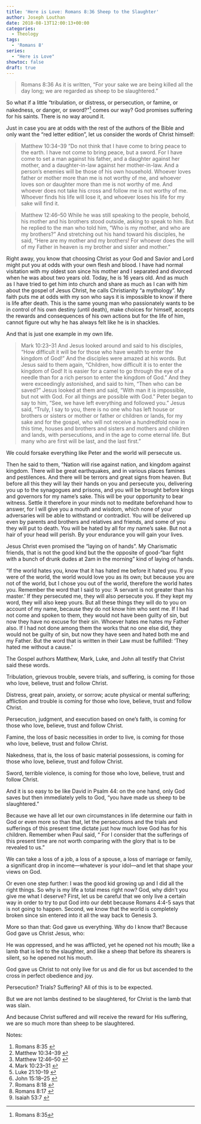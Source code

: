 ```yaml
---
title: 'Here is Love: Romans 8:36 Sheep to the Slaughter'
author: Joseph Louthan
date: 2018-08-13T12:00:13+00:00
categories:
  - Theology
tags:
  - 'Romans 8'
series:
  - "Here is Love"
showtoc: false
draft: true
---
```

>Romans 8:36 As it is written, “For your sake we are being killed all the day long; we are regarded as sheep to be slaughtered.”

So what if a little “tribulation, or distress, or persecution, or famine, or nakedness, or danger, or sword?”[^1] comes our way? God promises suffering for his saints. There is no way around it.

Just in case you are at odds with the rest of the authors of the Bible and only want the “red letter edition”, let us consider the words of Christ himself:

>Matthew 10:34–39 “Do not think that I have come to bring peace to the earth. I have not come to bring peace, but a sword. For I have come to set a man against his father, and a daughter against her mother, and a daughter-in-law against her mother-in-law. And a person’s enemies will be those of his own household. Whoever loves father or mother more than me is not worthy of me, and whoever loves son or daughter more than me is not worthy of me. And whoever does not take his cross and follow me is not worthy of me. Whoever finds his life will lose it, and whoever loses his life for my sake will find it.

>Matthew 12:46–50 While he was still speaking to the people, behold, his mother and his brothers stood outside, asking to speak to him. But he replied to the man who told him, “Who is my mother, and who are my brothers?” And stretching out his hand toward his disciples, he said, “Here are my mother and my brothers! For whoever does the will of my Father in heaven is my brother and sister and mother.”

Right away, you know that choosing Christ as your God and Savior and Lord might put you at odds with your own flesh and blood. I have had normal visitation with my oldest son since his mother and I separated and divorced when he was about two years old. Today, he is 16 years old. And as much as I have tried to get him into church and share as much as I can with him about the gospel of Jesus Christ, he calls Christianity “a mythology”. My faith puts me at odds with my son who says it is impossible to know if there is life after death. This is the same young man who passionately wants to be in control of his own destiny (until death), make choices for himself, accepts the rewards and consequences of his own actions but for the life of him, cannot figure out why he has always felt like he is in shackles.

And that is just one example in my own life.

>Mark 10:23–31 And Jesus looked around and said to his disciples, “How difficult it will be for those who have wealth to enter the kingdom of God!” And the disciples were amazed at his words. But Jesus said to them again, “Children, how difficult it is to enter the kingdom of God! It is easier for a camel to go through the eye of a needle than for a rich person to enter the kingdom of God.” And they were exceedingly astonished, and said to him, “Then who can be saved?” Jesus looked at them and said, “With man it is impossible, but not with God. For all things are possible with God.” Peter began to say to him, “See, we have left everything and followed you.” Jesus said, “Truly, I say to you, there is no one who has left house or brothers or sisters or mother or father or children or lands, for my sake and for the gospel, who will not receive a hundredfold now in this time, houses and brothers and sisters and mothers and children and lands, with persecutions, and in the age to come eternal life. But many who are first will be last, and the last first.”

We could forsake everything like Peter and the world will persecute us.

 Then he said to them, “Nation will rise against nation, and kingdom against kingdom. There will be great earthquakes, and in various places famines and pestilences. And there will be terrors and great signs from heaven. But before all this they will lay their hands on you and persecute you, delivering you up to the synagogues and prisons, and you will be brought before kings and governors for my name’s sake. This will be your opportunity to bear witness. Settle it therefore in your minds not to meditate beforehand how to answer, for I will give you a mouth and wisdom, which none of your adversaries will be able to withstand or contradict. You will be delivered up even by parents and brothers and relatives and friends, and some of you they will put to death. You will be hated by all for my name’s sake. But not a hair of your head will perish. By your endurance you will gain your lives.

Jesus Christ even promised the “laying on of hands”. My Charismatic friends, that is not the good kind but the the opposite of good-“bar fight with a bunch of drunk dudes at 2am in the morning” kind of laying of hands.

 “If the world hates you, know that it has hated me before it hated you. If you were of the world, the world would love you as its own; but because you are not of the world, but I chose you out of the world, therefore the world hates you. Remember the word that I said to you: ‘A servant is not greater than his master.’ If they persecuted me, they will also persecute you. If they kept my word, they will also keep yours. But all these things they will do to you on account of my name, because they do not know him who sent me. If I had not come and spoken to them, they would not have been guilty of sin, but now they have no excuse for their sin. Whoever hates me hates my Father also. If I had not done among them the works that no one else did, they would not be guilty of sin, but now they have seen and hated both me and my Father. But the word that is written in their Law must be fulfilled: ‘They hated me without a cause.’

The Gospel authors Matthew, Mark, Luke, and John all testify that Christ said these words.

Tribulation, grievous trouble, severe trials, and suffering, is coming for those who love, believe, trust and follow Christ.

Distress, great pain, anxiety, or sorrow; acute physical or mental suffering; affliction and trouble is coming for those who love, believe, trust and follow Christ.

Persecution, judgment, and execution based on one’s faith, is coming for those who love, believe, trust and follow Christ.

Famine, the loss of basic necessities in order to live, is coming for those who love, believe, trust and follow Christ.

Nakedness, that is, the loss of basic material possessions, is coming for those who love, believe, trust and follow Christ.

Sword, terrible violence, is coming for those who love, believe, trust and follow Christ.

And it is so easy to be like David in Psalm 44: on the one hand, only God saves but then immediately yells to God, “you have made us sheep to be slaughtered.”

Because we have all let our own circumstances in life determine our faith in God or even more so than that, let the persecutions and the trials and sufferings of this present time dictate just how much love God has for his children. Remember when Paul said, “ For I consider that the sufferings of this present time are not worth comparing with the glory that is to be revealed to us.”

We can take a loss of a job, a loss of a spouse, a loss of marriage or family, a significant drop in income—whatever is your idol—and let that shape your views on God.

Or even one step further: I was the good kid growing up and I did all the right things. So why is my life a total mess right now? God, why didn’t you give me what I deserve? First, let us be careful that we only live a certain way in order to try to put God into our debt because Romans 4:4-5 says that is not going to happen. Second, we know that the world is completely broken since sin entered into it all the way back to Genesis 3.

More so than that: God gave us everything. Why do I know that? Because God gave us Christ Jesus, who:

 He was oppressed, and he was afflicted, yet he opened not his mouth; like a lamb that is led to the slaughter, and like a sheep that before its shearers is silent, so he opened not his mouth.

God gave us Christ to not only live for us and die for us but ascended to the cross in perfect obedience and joy.

Persecution? Trials? Suffering? All of this is to be expected.

But we are not lambs destined to be slaughtered, for Christ is the lamb that was slain.

And because Christ suffered and will receive the reward for His suffering, we are so much more than sheep to be slaughtered.

<div class="simple-footnotes">
 <p class="notes">
  Notes:
 </p>

 <ol>
  <li id="note-3820-1">
   Romans 8:35 <a href="#return-note-3820-1">&#8617;</a>
  </li>
  <li id="note-3820-2">
   Matthew 10:34–39 <a href="#return-note-3820-2">&#8617;</a>
  </li>
  <li id="note-3820-3">
   Matthew 12:46–50 <a href="#return-note-3820-3">&#8617;</a>
  </li>
  <li id="note-3820-4">
   Mark 10:23–31 <a href="#return-note-3820-4">&#8617;</a>
  </li>
  <li id="note-3820-5">
   Luke 21:10–19 <a href="#return-note-3820-5">&#8617;</a>
  </li>
  <li id="note-3820-6">
   John 15:18–25 <a href="#return-note-3820-6">&#8617;</a>
  </li>
  <li id="note-3820-7">
   Romans 8:18 <a href="#return-note-3820-7">&#8617;</a>
  </li>
  <li id="note-3820-8">
   Romans 8:17 <a href="#return-note-3820-8">&#8617;</a>
  </li>
  <li id="note-3820-9">
   Isaiah 53:7 <a href="#return-note-3820-9">&#8617;</a>
  </li>
 </ol>
</div>

[^1]: Romans 8:35